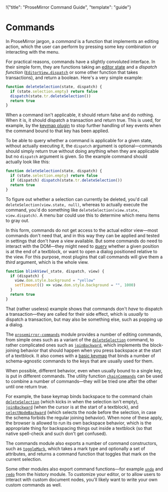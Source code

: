 !{"title": "ProseMirror Command Guide",
  "template": "guide"}

# Commands

In ProseMirror jargon, a _command_ is a function that implements an
editing action, which the user can perform by pressing some key
combination or interacting with the menu.

For practical reasons, commands have a slightly convoluted interface.
In their simple form, they are functions taking an [editor
state](../state/) and a _dispatch function_
([`EditorView.dispatch`](##view.EditorView.dispatch) or some other
function that takes transactions), and return a boolean. Here's a
very simple example:

```javascript
function deleteSelection(state, dispatch) {
  if (state.selection.empty) return false
  dispatch(state.tr.deleteSelection())
  return true
}
```

When a command isn't applicable, it should return false and do
nothing. When it is, it should dispatch a transaction and return true.
This is used, for example, by the [keymap plugin](##keymap) to stop
further handling of key events when the command bound to that key has
been applied.

To be able to query whether a command is applicable for a given state,
without actually executing it, the `dispatch` argument is
optional—commands should simply return true without doing anything
when they are applicable but no `dispatch` argument is given. So the
example command should actually look like this:

```javascript
function deleteSelection(state, dispatch) {
  if (state.selection.empty) return false
  if (dispatch) dispatch(state.tr.deleteSelection())
  return true
}
```

To figure out whether a selection can currently be deleted, you'd call
`deleteSelection(view.state, null)`, whereas to actually execute the
command, you'd do something like `deleteSelection(view.state,
view.dispatch)`. A menu bar could use this to determine which menu
items to gray out.

In this form, commands do not get access to the actual editor
view—most commands don't need that, and in this way they can be
applied and tested in settings that don't have a view available. But
some commands do need to interact with the DOM—they might need to
[query](##view.EditorView.endOfTextblock) whether a given position is
at the end of a textblock, or want to open a dialog positioned
relative to the view. For this purpose, most plugins that call
commands will give them a _third_ argument, which is the whole view.

```javascript
function blinkView(_state, dispatch, view) {
  if (dispatch) {
    view.dom.style.background = "yellow"
    setTimeout(() => view.dom.style.background = "", 1000)
  }
  return true
}
```

That (rather useless) example shows that commands don't _have_ to
dispatch a transaction—they are called for their side effect, which is
_usually_ to dispatch a transaction, but may also be something else,
such as popping up a dialog.

The [`prosemirror-commands`](##commands) module provides a number of
editing commands, from simple ones such as a variant of the
[`deleteSelection`](##commands.deleteSelection) command, to rather
complicated ones such as [`joinBackward`](##commands.joinBackward),
which implements the block-joining behavior that should happen when
you press backspace at the start of a textblock. It also comes with a
[basic keymap](##commands.baseKeymap) that binds a number of
schema-agnostic commands to the keys that are usually used for them.

When possible, different behavior, even when usually bound to a single
key, is put in different commands. The utility function
[`chainCommands`](##commands.chainCommands) can be used to combine a
number of commands—they will be tried one after the other until one
return true.

For example, the base keymap binds backspace to the command chain
[`deleteSelection`](##commands.deleteSelection) (which kicks in when
the selection isn't empty), [`joinBackward`](##commands.joinBackward)
(when the cursor is at the start of a textblock), and
[`selectNodeBackward`](##commands.selectNodeBackward) (which selects
the node before the selection, in case the schema forbids the regular
joining behavior). When none of these apply, the browser is allowed to
run its own backspace behavior, which is the appropriate thing for
backspacing things out inside a textblock (so that native spell-check
and such don't get confused).

The commands module also exports a number of command constructors,
such as [`toggleMark`](##commands.toggleMark), which takes a mark type
and optionally a set of attributes, and returns a command function
that toggles that mark on the current selection.

Some other modules also export command functions—for example
[`undo`](##history.undo) and [`redo`](##history.redo) from the history
module. To customize your editor, or to allow users to interact with
custom document nodes, you'll likely want to write your own custom
commands as well.

